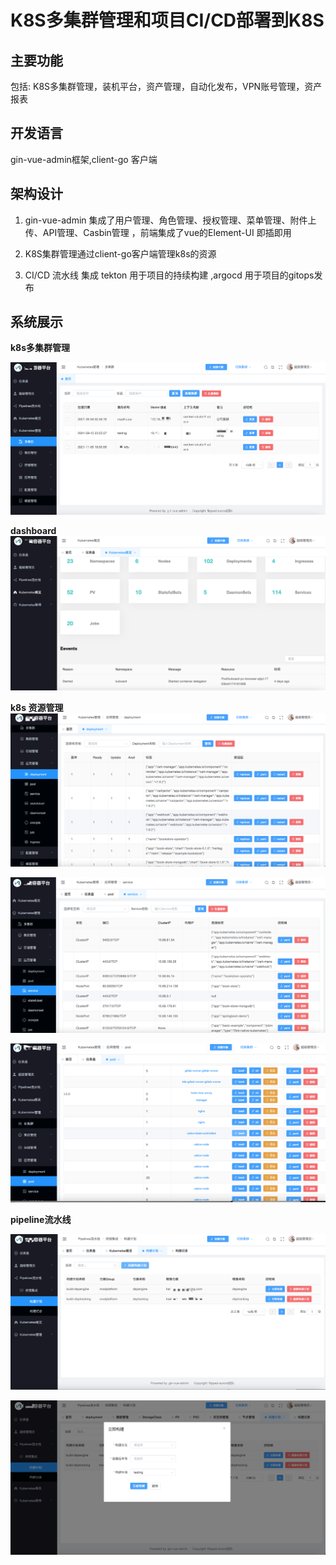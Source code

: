 # K8S多集群管理和项目CI/CD部署到K8S


## 主要功能

包括: K8S多集群管理，装机平台，资产管理，自动化发布，VPN账号管理，资产报表

## 开发语言

 gin-vue-admin框架,client-go 客户端 
   
## 架构设计
 
 1. gin-vue-admin 集成了用户管理、角色管理、授权管理、菜单管理、附件上传、API管理、Casbin管理 ，前端集成了vue的Element-UI 即插即用

 2. K8S集群管理通过client-go客户端管理k8s的资源

 3. CI/CD 流水线 集成 tekton 用于项目的持续构建 ,argocd 用于项目的gitops发布

## 系统展示

**k8s多集群管理**

![](https://raw.githubusercontent.com/wuchengjiang/myk8smanager/main/images/k8s%E5%A4%9A%E9%9B%86%E7%BE%A4%E7%AE%A1%E7%90%86.png)

**dashboard**
![](https://raw.githubusercontent.com/wuchengjiang/myk8smanager/main/images/dashboard.png)

**k8s 资源管理**
![](https://raw.githubusercontent.com/wuchengjiang/myk8smanager/main/images/k8s%20deployment%E7%AE%A1%E7%90%86.png)

![](https://raw.githubusercontent.com/wuchengjiang/myk8smanager/main/images/service%E7%AE%A1%E7%90%86.png)

![](https://raw.githubusercontent.com/wuchengjiang/myk8smanager/main/images/pod%E7%AE%A1%E7%90%86.png)

**pipeline流水线**

![](https://raw.githubusercontent.com/wuchengjiang/myk8smanager/main/images/%E6%9E%84%E5%BB%BA%E8%AE%A1%E5%88%92.png)

![](https://raw.githubusercontent.com/wuchengjiang/myk8smanager/main/images/%E6%9E%84%E5%BB%BA%E5%8F%82%E6%95%B0.png)


